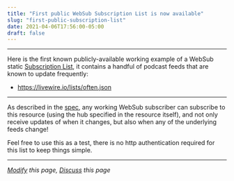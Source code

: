 ```yaml
---
title: "First public WebSub Subscription List is now available"
slug: "first-public-subscription-list"
date: 2021-04-06T17:56:00-05:00
draft: false
---
```


---

Here is the first known publicly-available working example of a WebSub static [Subscription List](https://livewire.io/aggregator-hubs/#subscription-list), it contains a handful of podcast feeds that are known to update frequently:

* https://livewire.io/lists/often.json

---

As described in the [spec](https://livewire.io/aggregator-hubs), any working WebSub subscriber can subscribe to this resource (using the hub specified in the resource itself), and not only receive updates of when it changes, but also when any of the underlying feeds change! 

Feel free to use this as a test, there is no http authentication required for this list to keep things simple.

---

*[Modify](https://github.com/skymethod/livewire-web/blob/master/content/posts/first-public-subscription-list.md) this page, [Discuss](https://github.com/skymethod/livewire-web/discussions) this page*
